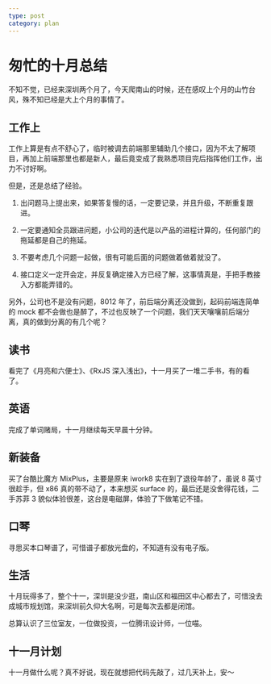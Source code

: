 ```yaml
---
type: post
category: plan
---
```


# 匆忙的十月总结

不知不觉，已经来深圳两个月了，今天爬南山的时候，还在感叹上个月的山竹台风，殊不知已经是大上个月的事情了。

## 工作上

工作上算是有点不舒心了，临时被调去前端那里辅助几个接口，因为不太了解项目，再加上前端那里也都是新人，最后竟变成了我熟悉项目完后指挥他们工作，出力不讨好啊。

但是，还是总结了经验。

1. 出问题马上提出来，如果答复慢的话，一定要记录，并且升级，不断重复跟进。

2. 一定要通知全员跟进问题，小公司的迭代是以产品的进程计算的，任何部门的拖延都是自己的拖延。

3. 不要考虑几个问题一起做，很有可能后面的问题做着做着就没了。

4. 接口定义一定开会定，并反复确定接入方已经了解，这事情真是，手把手教接入方都能弄错的。

另外，公司也不是没有问题，8012 年了，前后端分离还没做到，起码前端连简单的 mock 都不会做也是醉了，不过也反映了一个问题，我们天天嚷嚷前后端分离，真的做到分离的有几个呢？

## 读书

看完了《月亮和六便士》、《RxJS 深入浅出》，十一月买了一堆二手书，有的看了。

## 英语

完成了单词赌局，十一月继续每天早晨十分钟。

## 新装备

买了台酷比魔方 MixPlus，主要是原来 iwork8 实在到了退役年龄了，虽说 8 英寸很趁手，但 x86 真的带不动了，本来想买 surface 的，最后还是没舍得花钱，二手苏菲 3 貌似体验很差，这台是电磁屏，体验了下做笔记不错。

## 口琴

寻思买本口琴谱了，可惜谱子都放光盘的，不知道有没有电子版。

## 生活

十月玩得多了，整个十一，深圳是没少逛，南山区和福田区中心都去了，可惜没去成城市规划馆，来深圳前久仰大名啊，可是每次去都是闭馆。

总算认识了三位室友，一位做投资，一位腾讯设计师，一位喵。

## 十一月计划

十一月做什么呢？真不好说，现在就想把代码先敲了，过几天补上，安～
